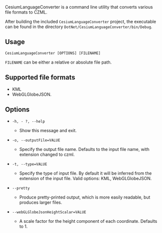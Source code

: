 CesiumLanguageConverter is a command line utility that converts various file formats to CZML. 

After building the included `CesiumLanguageConverter` project, the executable can be found in the directory `DotNet/CesiumLanguageConverter/bin/Debug`.

## Usage
`CesiumLanguageConverter [OPTIONS] [FILENAME]`

`FILENAME` can be either a relative or absolute file path.

## Supported file formats
* KML
* WebGLGlobeJSON.

## Options
* `-h, - ?, --help` 
	* Show this message and exit.

* `-o, --outputFile=VALUE` 
	* Specify the output file name.  Defaults to the  input file name, with extension changed to czml.

* `-t, --type=VALUE` 
	* Specify the type of input file.  By default it will be inferred from the extension of the input file.  Valid options: KML, WebGLGlobeJSON.

* `--pretty`  
	* Produce pretty-printed output, which is more easily readable, but produces larger files.

* `--webGLGlobeJsonHeightScalar=VALUE` 
	 * A scale factor for the height component of each coordinate.  Defaults to 1.